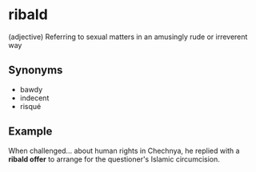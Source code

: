 # ribald

(adjective) Referring to sexual matters in an amusingly rude or irreverent way

## Synonyms

+ bawdy
+ indecent
+ risqué

## Example

When challenged... about human rights in Chechnya, he replied with a **ribald offer** to arrange for the questioner's Islamic circumcision.

